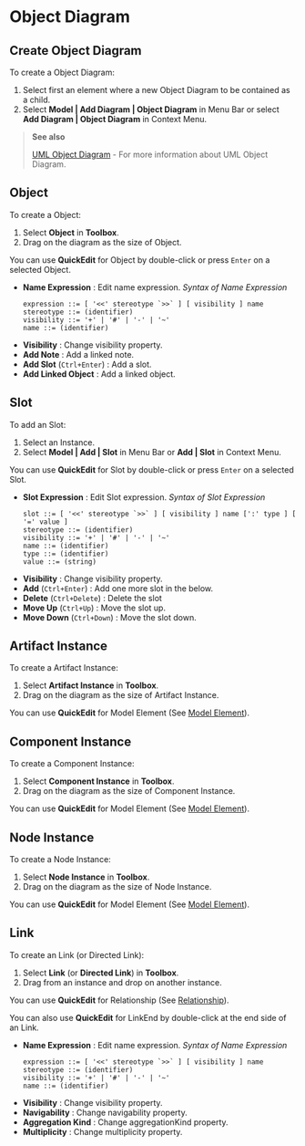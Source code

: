 Object Diagram
==============

<!-- toc -->

## Create Object Diagram

To create a Object Diagram:

1. Select first an element where a new Object Diagram to be contained as a child.
2. Select **Model | Add Diagram | Object Diagram** in Menu Bar or select **Add Diagram | Object Diagram** in Context Menu.

> **See also**
>
> [UML Object Diagram](http://www.uml-diagrams.org/class-diagrams-overview.html#object-diagram) - For more information about UML Object Diagram.


## Object

To create a Object:

1. Select **Object** in **Toolbox**.
2. Drag on the diagram as the size of Object.

You can use **QuickEdit** for Object by double-click or press `Enter` on a selected Object.

* **Name Expression** : Edit name expression.
  _Syntax of Name Expression_
  ```
  expression ::= [ '<<' stereotype `>>` ] [ visibility ] name
  stereotype ::= (identifier)
  visibility ::= '+' | '#' | '-' | '~'
  name ::= (identifier)
  ```
* **Visibility** : Change visibility property.
* **Add Note** : Add a linked note.
* **Add Slot** (`Ctrl+Enter`) : Add a slot.
* **Add Linked Object** : Add a linked object.

## Slot

To add an Slot:

1. Select an Instance.
2. Select **Model | Add | Slot** in Menu Bar or **Add | Slot** in Context Menu.

You can use **QuickEdit** for Slot by double-click or press `Enter` on a selected Slot.

* **Slot Expression** : Edit Slot expression.
  _Syntax of Slot Expression_
  ```
  slot ::= [ '<<' stereotype `>>` ] [ visibility ] name [':' type ] [ '=' value ]
  stereotype ::= (identifier)
  visibility ::= '+' | '#' | '-' | '~'
  name ::= (identifier)
  type ::= (identifier)
  value ::= (string) 
  ```
* **Visibility** : Change visibility property.
* **Add** (`Ctrl+Enter`) : Add one more slot in the below.
* **Delete** (`Ctrl+Delete`) : Delete the slot
* **Move Up** (`Ctrl+Up`) : Move the slot up.
* **Move Down** (`Ctrl+Down`) : Move the slot down.


## Artifact Instance

To create a Artifact Instance:

1. Select **Artifact Instance** in **Toolbox**.
2. Drag on the diagram as the size of Artifact Instance.

You can use **QuickEdit** for Model Element (See [Model Element](/working-with-diagrams/class-diagram.md#model-element)).


## Component Instance

To create a Component Instance:

1. Select **Component Instance** in **Toolbox**.
2. Drag on the diagram as the size of Component Instance.

You can use **QuickEdit** for Model Element (See [Model Element](/working-with-diagrams/class-diagram.md#model-element)).


## Node Instance

To create a Node Instance:

1. Select **Node Instance** in **Toolbox**.
2. Drag on the diagram as the size of Node Instance.

You can use **QuickEdit** for Model Element (See [Model Element](/working-with-diagrams/class-diagram.md#model-element)).


## Link

To create an Link (or Directed Link):

1. Select **Link** (or **Directed Link**) in **Toolbox**.
2. Drag from an instance and drop on another instance.

You can use **QuickEdit** for Relationship (See [Relationship](/working-with-diagrams/class-diagram.md#relationship)).

You can also use **QuickEdit** for LinkEnd by double-click at the end side of an Link.

* **Name Expression** : Edit name expression.
  _Syntax of Name Expression_
  ```
  expression ::= [ '<<' stereotype `>>` ] [ visibility ] name
  stereotype ::= (identifier)
  visibility ::= '+' | '#' | '-' | '~'
  name ::= (identifier)
  ```
* **Visibility** : Change visibility property.
* **Navigability** : Change navigability property.
* **Aggregation Kind** : Change aggregationKind property.
* **Multiplicity** : Change multiplicity property.
